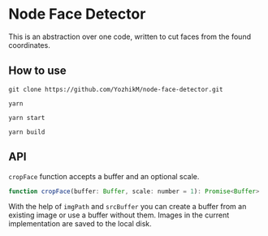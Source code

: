 
# Node Face Detector

This is an abstraction over one code, written to cut faces from the found coordinates.

## How to use

```
git clone https://github.com/YozhikM/node-face-detector.git

yarn

yarn start

yarn build
```

## API

`cropFace` function accepts a buffer and an optional scale.

````js
function cropFace(buffer: Buffer, scale: number = 1): Promise<Buffer>
````

With the help of `imgPath` and `srcBuffer` you can create a buffer from an existing image or use a buffer without them.
Images in the current implementation are saved to the local disk.
